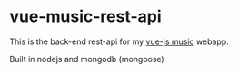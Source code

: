 # vue-music-rest-api

This is the back-end rest-api for my [vue-js music](https://github.com/nouaryk/vue-music) webapp.

Built in nodejs and mongodb (mongoose)